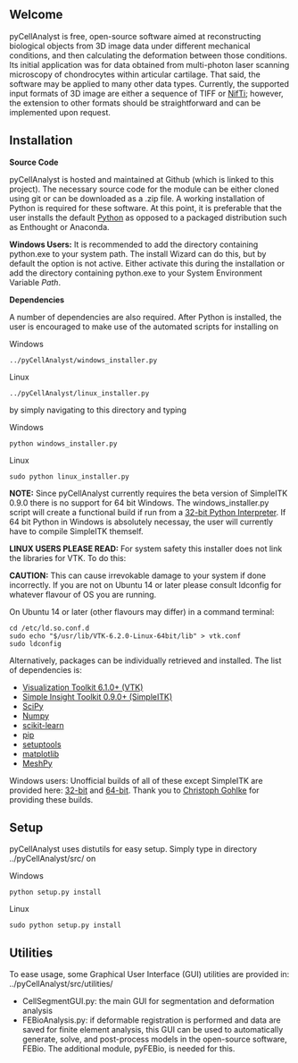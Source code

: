 ## Welcome ##

pyCellAnalyst is free, open-source software aimed at reconstructing biological objects from 3D image data under different mechanical conditions, and then calculating the deformation between those conditions. Its initial application was for data obtained from multi-photon laser scanning microscopy of chondrocytes within articular cartilage. That said, the software may be applied to many other data types. Currently, the supported input formats of 3D image are either a sequence of TIFF or [NifTi][1]; however, the extension to other formats should be straightforward and can be implemented upon request.

## Installation ##

**Source Code**

pyCellAnalyst is hosted and maintained at Github (which is linked to this project). The necessary source code for the module can be either cloned using git or can be downloaded as a .zip file. A working installation of Python is required for these software. At this point, it is preferable that the user installs the default [Python][2] as opposed to a packaged distribution such as Enthought or Anaconda.

**Windows Users:** It is recommended to add the directory containing python.exe to your system path. The install Wizard can do this, but by default the option is not active. Either activate this during the installation or add the directory containing python.exe to your System Environment Variable *Path*.

**Dependencies**

A number of dependencies are also required. After Python is installed, the user is encouraged to make use of the automated scripts for installing on

Windows

    ../pyCellAnalyst/windows_installer.py

Linux

    ../pyCellAnalyst/linux_installer.py
    
by simply navigating to this directory and typing

Windows

    python windows_installer.py

Linux

    sudo python linux_installer.py

**NOTE:** Since pyCellAnalyst currently requires the beta version of SimpleITK 0.9.0 there is no support for 64 bit Windows. The windows_installer.py script will create a functional build if run from a [32-bit Python Interpreter][3]. If 64 bit Python in Windows is absolutely necessay, the user will currently have to compile SimpleITK themself.

**LINUX USERS PLEASE READ:** For system safety this installer does not link the libraries for VTK. To do this:

**CAUTION:** This can cause irrevokable damage to your system if done incorrectly. If you are not on Ubuntu 14 or later please consult ldconfig for whatever flavour of OS you are running.

On Ubuntu 14 or later (other flavours may differ) in a command terminal:

    cd /etc/ld.so.conf.d
    sudo echo "$/usr/lib/VTK-6.2.0-Linux-64bit/lib" > vtk.conf
    sudo ldconfig

Alternatively, packages can be individually retrieved and installed. The list of dependencies is:

 - [Visualization Toolkit 6.1.0+ (VTK)][4] 
 - [Simple Insight Toolkit 0.9.0+ (SimpleITK)][5]
 - [SciPy][6]
 - [Numpy][7]
 - [scikit-learn][8]
 - [pip][9]
 - [setuptools][10]
 - [matplotlib][11]
 - [MeshPy][12]

Windows users: Unofficial builds of all of these except SimpleITK are provided here: [32-bit][13] and [64-bit][14]. Thank you to [Christoph Gohlke][15] for providing these builds.

## Setup ##

pyCellAnalyst uses distutils for easy setup. Simply type in directory ../pyCellAnalyst/src/ on

Windows

    python setup.py install
    
Linux

    sudo python setup.py install

## Utilities ##

To ease usage, some Graphical User Interface (GUI) utilities are provided in: ../pyCellAnalyst/src/utilities/

 - CellSegmentGUI.py: the main GUI for segmentation and deformation analysis
 - FEBioAnalysis.py:  if deformable registration is performed and data are saved for finite element analysis, this GUI can be used to automatically generate, solve, and post-process models in the open-source software, FEBio. The additional module, pyFEBio, is needed for this.


  [1]: http://nifti.nimh.nih.gov/nifti-1
  [2]: http://www.python.org
  [3]: https://www.python.org/ftp/python/2.7.9/python-2.7.9.msi
  [4]: http://www.vtk.org/download/
  [5]: http://sourceforge.net/projects/simpleitk/files/SimpleITK/0.9b01/Python/
  [6]: http://www.scipy.org/
  [7]: http://www.numpy.org/
  [8]: http://scikit-learn.org/stable/
  [9]: https://pypi.python.org/pypi/pip
  [10]: https://pypi.python.org/pypi/setuptools
  [11]: http://matplotlib.org/
  [12]: https://pypi.python.org/pypi/MeshPy
  [13]: https://osf.io/6ihzk/
  [14]: https://osf.io/h3tcu/
  [15]: http://www.lfd.uci.edu/~gohlke/pythonlibs/

